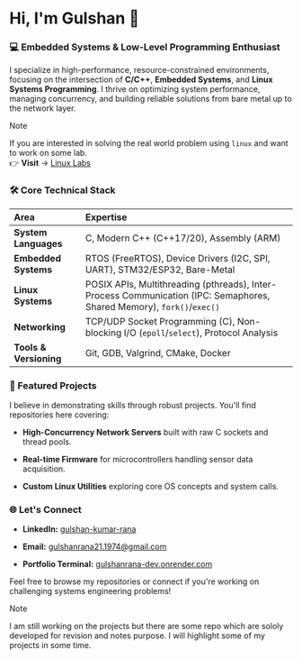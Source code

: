 
# Hi, I'm Gulshan 👋

### 💻 Embedded Systems & Low-Level Programming Enthusiast

I specialize in high-performance, resource-constrained environments, focusing on the intersection of **C/C++**, **Embedded Systems**, and **Linux Systems Programming**. I thrive on optimizing system performance, managing concurrency, and building reliable solutions from bare metal up to the network layer.

>[!NOTE]
>If you are interested in solving the real world problem using `linux` and want to work on some lab.   
>👉 **Visit** → [Linux Labs](https://github.com/protectmango/Linux_Labs)

### 🛠 Core Technical Stack

| **Area** | **Expertise** |
| :--- | :--- |
| **System Languages** | C, Modern C++ (C++17/20), Assembly (ARM) |
| **Embedded Systems** | RTOS (FreeRTOS), Device Drivers (I2C, SPI, UART), STM32/ESP32, Bare-Metal |
| **Linux Systems** | POSIX APIs, Multithreading (pthreads), Inter-Process Communication (IPC: Semaphores, Shared Memory), `fork()`/`exec()` |
| **Networking** | TCP/UDP Socket Programming (C), Non-blocking I/O (`epoll`/`select`), Protocol Analysis |
| **Tools & Versioning** | Git, GDB, Valgrind, CMake, Docker |

### 🚀 Featured Projects

I believe in demonstrating skills through robust projects. You'll find repositories here covering:

* **High-Concurrency Network Servers** built with raw C sockets and thread pools.

* **Real-time Firmware** for microcontrollers handling sensor data acquisition.

* **Custom Linux Utilities** exploring core OS concepts and system calls.

### 🌐 Let's Connect

* **LinkedIn:** [gulshan-kumar-rana](https://www.linkedin.com/in/gulshan-kumar-rana/)

* **Email:** [gulshanrana21.1974@gmail.com](mailto:gulshanrana21.1974@gmail.com)

* **Portfolio Terminal:** [gulshanrana-dev.onrender.com](https://gulshanrana-dev.onrender.com/)

Feel free to browse my repositories or connect if you're working on challenging systems engineering problems!

> [!NOTE]  
> I am still working on the projects but there are some repo which are sololy developed for revision and notes purpose. I will highlight some of my projects in some time.
